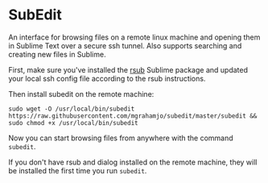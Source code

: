 # SubEdit

An interface for browsing files on a remote linux machine and opening them in Sublime Text over a secure ssh tunnel. Also supports searching and creating new files in Sublime.

First, make sure you've installed the [rsub](https://github.com/henrikpersson/rsub) Sublime package and updated your local ssh config file according to the rsub instructions.

Then install subedit on the remote machine:
```
sudo wget -O /usr/local/bin/subedit https://raw.githubusercontent.com/mgrahamjo/subedit/master/subedit && sudo chmod +x /usr/local/bin/subedit
```

Now you can start browsing files from anywhere with the command `subedit`.

If you don't have rsub and dialog installed on the remote machine, they will be installed the first time you run `subedit`. 
